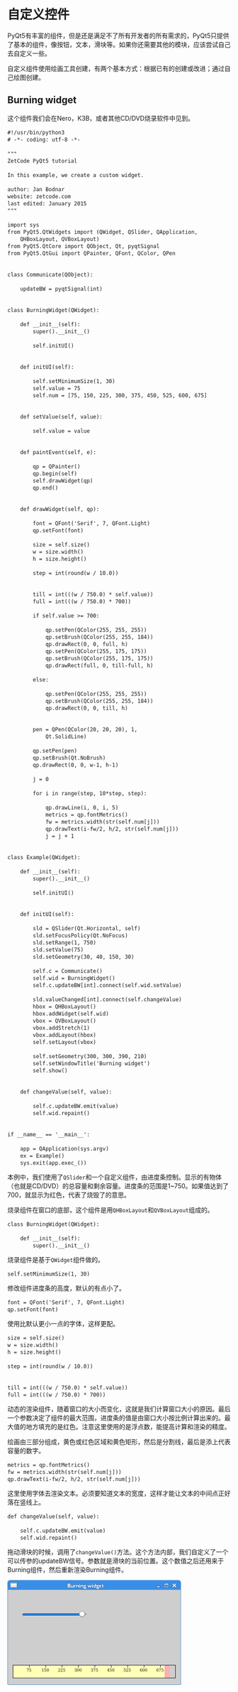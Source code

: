 # 自定义控件

PyQt5有丰富的组件，但是还是满足不了所有开发者的所有需求的，PyQt5只提供了基本的组件，像按钮，文本，滑块等。如果你还需要其他的模块，应该尝试自己去自定义一些。

自定义组件使用绘画工具创建，有两个基本方式：根据已有的创建或改进；通过自己绘图创建。

## Burning widget

这个组件我们会在Nero，K3B，或者其他CD/DVD烧录软件中见到。
```
#!/usr/bin/python3
# -*- coding: utf-8 -*-

"""
ZetCode PyQt5 tutorial 

In this example, we create a custom widget.

author: Jan Bodnar
website: zetcode.com 
last edited: January 2015
"""

import sys
from PyQt5.QtWidgets import (QWidget, QSlider, QApplication, 
    QHBoxLayout, QVBoxLayout)
from PyQt5.QtCore import QObject, Qt, pyqtSignal
from PyQt5.QtGui import QPainter, QFont, QColor, QPen


class Communicate(QObject):
    
    updateBW = pyqtSignal(int)


class BurningWidget(QWidget):
  
    def __init__(self):      
        super().__init__()
        
        self.initUI()
        
        
    def initUI(self):
        
        self.setMinimumSize(1, 30)
        self.value = 75
        self.num = [75, 150, 225, 300, 375, 450, 525, 600, 675]


    def setValue(self, value):

        self.value = value


    def paintEvent(self, e):
      
        qp = QPainter()
        qp.begin(self)
        self.drawWidget(qp)
        qp.end()
      
      
    def drawWidget(self, qp):
      
        font = QFont('Serif', 7, QFont.Light)
        qp.setFont(font)

        size = self.size()
        w = size.width()
        h = size.height()

        step = int(round(w / 10.0))


        till = int(((w / 750.0) * self.value))
        full = int(((w / 750.0) * 700))

        if self.value >= 700:
            
            qp.setPen(QColor(255, 255, 255))
            qp.setBrush(QColor(255, 255, 184))
            qp.drawRect(0, 0, full, h)
            qp.setPen(QColor(255, 175, 175))
            qp.setBrush(QColor(255, 175, 175))
            qp.drawRect(full, 0, till-full, h)
            
        else:
            
            qp.setPen(QColor(255, 255, 255))
            qp.setBrush(QColor(255, 255, 184))
            qp.drawRect(0, 0, till, h)


        pen = QPen(QColor(20, 20, 20), 1, 
            Qt.SolidLine)
            
        qp.setPen(pen)
        qp.setBrush(Qt.NoBrush)
        qp.drawRect(0, 0, w-1, h-1)

        j = 0

        for i in range(step, 10*step, step):
          
            qp.drawLine(i, 0, i, 5)
            metrics = qp.fontMetrics()
            fw = metrics.width(str(self.num[j]))
            qp.drawText(i-fw/2, h/2, str(self.num[j]))
            j = j + 1
            

class Example(QWidget):
    
    def __init__(self):
        super().__init__()
        
        self.initUI()
        
        
    def initUI(self):      

        sld = QSlider(Qt.Horizontal, self)
        sld.setFocusPolicy(Qt.NoFocus)
        sld.setRange(1, 750)
        sld.setValue(75)
        sld.setGeometry(30, 40, 150, 30)

        self.c = Communicate()        
        self.wid = BurningWidget()
        self.c.updateBW[int].connect(self.wid.setValue)

        sld.valueChanged[int].connect(self.changeValue)
        hbox = QHBoxLayout()
        hbox.addWidget(self.wid)
        vbox = QVBoxLayout()
        vbox.addStretch(1)
        vbox.addLayout(hbox)
        self.setLayout(vbox)
        
        self.setGeometry(300, 300, 390, 210)
        self.setWindowTitle('Burning widget')
        self.show()
        
        
    def changeValue(self, value):
             
        self.c.updateBW.emit(value)        
        self.wid.repaint()
        
        
if __name__ == '__main__':
    
    app = QApplication(sys.argv)
    ex = Example()
    sys.exit(app.exec_())
```
本例中，我们使用了`QSlider`和一个自定义组件，由进度条控制。显示的有物体（也就是CD/DVD）的总容量和剩余容量。进度条的范围是1~750。如果值达到了700，就显示为红色，代表了烧毁了的意思。

烧录组件在窗口的底部，这个组件是用`QHBoxLayout`和`QVBoxLayout`组成的。
```
class BurningWidget(QWidget):
  
    def __init__(self):      
        super().__init__()        
```
烧录组件是基于`QWidget`组件做的。
```
self.setMinimumSize(1, 30)
```
修改组件进度条的高度，默认的有点小了。
```
font = QFont('Serif', 7, QFont.Light)
qp.setFont(font)
```
使用比默认更小一点的字体，这样更配。
```
size = self.size()
w = size.width()
h = size.height()

step = int(round(w / 10.0))


till = int(((w / 750.0) * self.value))
full = int(((w / 750.0) * 700))
```
动态的渲染组件，随着窗口的大小而变化，这就是我们计算窗口大小的原因。最后一个参数决定了组件的最大范围，进度条的值是由窗口大小按比例计算出来的。最大值的地方填充的是红色。注意这里使用的是浮点数，能提高计算和渲染的精度。

绘画由三部分组成，黄色或红色区域和黄色矩形，然后是分割线，最后是添上代表容量的数字。
```
metrics = qp.fontMetrics()
fw = metrics.width(str(self.num[j]))
qp.drawText(i-fw/2, h/2, str(self.num[j]))
```
这里使用字体去渲染文本。必须要知道文本的宽度，这样才能让文本的中间点正好落在竖线上。
```
def changeValue(self, value):
          
    self.c.updateBW.emit(value)        
    self.wid.repaint()
```
拖动滑块的时候，调用了`changeValue()`方法。这个方法内部，我们自定义了一个可以传参的updateBW信号。参数就是滑块的当前位置。这个数值之后还用来于Burning组件，然后重新渲染Burning组件。

![burning widget](./images/10-burning.png)